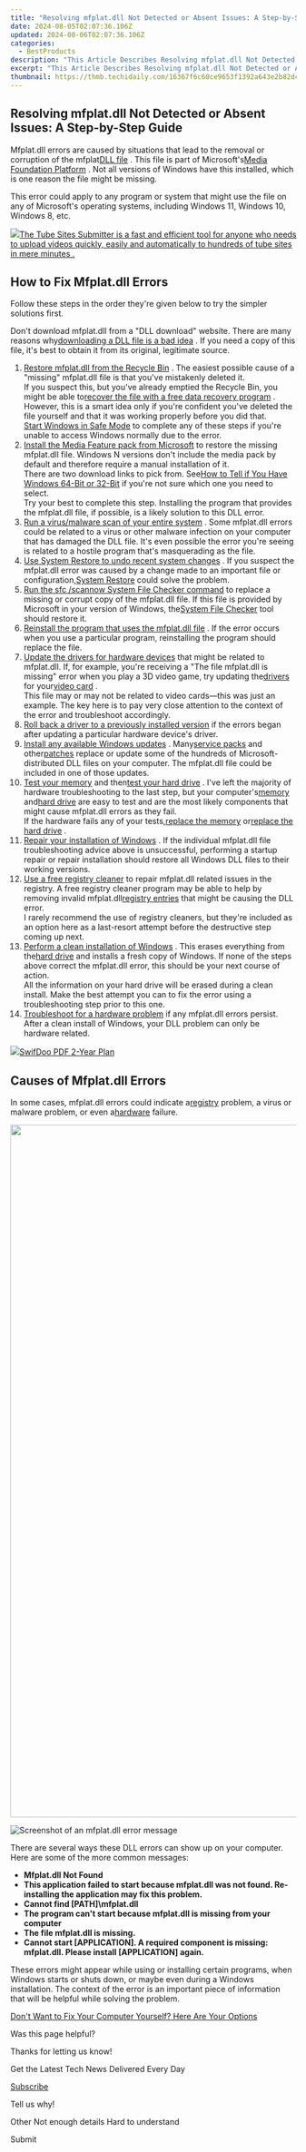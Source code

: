 ```yaml
---
title: "Resolving mfplat.dll Not Detected or Absent Issues: A Step-by-Step Guide"
date: 2024-08-05T02:07:36.106Z
updated: 2024-08-06T02:07:36.106Z
categories:
  - BestProducts
description: "This Article Describes Resolving mfplat.dll Not Detected or Absent Issues: A Step-by-Step Guide"
excerpt: "This Article Describes Resolving mfplat.dll Not Detected or Absent Issues: A Step-by-Step Guide"
thumbnail: https://thmb.techidaily.com/16367f6c60ce9653f1392a643e2b82dc02b50b35ff890c97d3a0607584104c84.jpg
---
```


## Resolving mfplat.dll Not Detected or Absent Issues: A Step-by-Step Guide
 Mfplat.dll errors are caused by situations that lead to the removal or corruption of the mfplat[DLL file](https://www.lifewire.com/what-is-a-dll-file-2625852) . This file is part of Microsoft's[Media Foundation Platform](https://learn.microsoft.com/en-us/windows/win32/medfound/microsoft-media-foundation-sdk?redirectedfrom=MSDN) . Not all versions of Windows have this installed, which is one reason the file might be missing.

 This error could apply to any program or system that might use the file on any of Microsoft's operating systems, including Windows 11, Windows 10, Windows 8, etc.

<!-- affiliate ads begin -->
<a href="https://secure.2checkout.com/order/checkout.php?PRODS=4531356&QTY=1&AFFILIATE=108875&CART=1"><img src="https://secure.avangate.com/images/merchant/8fdd149fcaa7058caccc9c4ad5b0d89a/products/tss-box.JPG" border="0">The Tube Sites Submitter is a fast and efficient tool for anyone who needs to upload videos quickly, easily and automatically to hundreds of tube sites in mere minutes . </a>
<!-- affiliate ads end -->
## How to Fix Mfplat.dll Errors

 Follow these steps in the order they're given below to try the simpler solutions first.

 Don't download mfplat.dll from a "DLL download" website. There are many reasons why[downloading a DLL file is a bad idea](https://www.lifewire.com/important-reasons-not-to-download-dll-files-2624455) . If you need a copy of this file, it's best to obtain it from its original, legitimate source.

1. [Restore mfplat.dll from the Recycle Bin](https://www.lifewire.com/how-to-restore-deleted-files-from-the-recycle-bin-2624515) . The easiest possible cause of a "missing" mfplat.dll file is that you've mistakenly deleted it.  
 If you suspect this, but you've already emptied the Recycle Bin, you might be able to[recover the file with a free data recovery program](https://www.lifewire.com/free-data-recovery-software-tools-2622893) . However, this is a smart idea only if you're confident you've deleted the file yourself and that it was working properly before you did that.  
[Start Windows in Safe Mode](https://www.lifewire.com/how-do-i-start-windows-in-safe-mode-2624480) to complete any of these steps if you're unable to access Windows normally due to the error.
2. [Install the Media Feature pack from Microsoft](https://www.microsoft.com/en-us/software-download/mediafeaturepack) to restore the missing mfplat.dll file. Windows N versions don't include the media pack by default and therefore require a manual installation of it.  
 There are two download links to pick from. See[How to Tell if You Have Windows 64-Bit or 32-Bit](https://www.lifewire.com/am-i-running-a-32-bit-or-64-bit-version-of-windows-2624475) if you're not sure which one you need to select.  
 Try your best to complete this step. Installing the program that provides the mfplat.dll file, if possible, is a likely solution to this DLL error.
3. [Run a virus/malware scan of your entire system](https://www.lifewire.com/properly-scan-your-computer-for-viruses-and-other-malware-2624526) . Some mfplat.dll errors could be related to a virus or other malware infection on your computer that has damaged the DLL file. It's even possible the error you're seeing is related to a hostile program that's masquerading as the file.
4. [Use System Restore to undo recent system changes](https://www.lifewire.com/how-to-use-system-restore-in-windows-2626131) . If you suspect the mfplat.dll error was caused by a change made to an important file or configuration,[System Restore](https://www.lifewire.com/what-is-system-restore-2626022) could solve the problem.
5. [Run the sfc /scannow System File Checker command](https://www.lifewire.com/how-to-use-sfc-scannow-to-repair-windows-system-files-2626161) to replace a missing or corrupt copy of the mfplat.dll file. If this file is provided by Microsoft in your version of Windows, the[System File Checker](https://www.lifewire.com/sfc-command-system-file-checker-2626020) tool should restore it.
6. [Reinstall the program that uses the mfplat.dll file](https://www.lifewire.com/what-is-the-proper-way-to-reinstall-a-software-program-2624478) . If the error occurs when you use a particular program, reinstalling the program should replace the file.
7. [Update the drivers for hardware devices](https://www.lifewire.com/how-to-update-drivers-in-windows-2619214) that might be related to mfplat.dll. If, for example, you're receiving a "The file mfplat.dll is missing" error when you play a 3D video game, try updating the[drivers](https://www.lifewire.com/what-is-a-device-driver-2625796) for your[video card](https://www.lifewire.com/what-is-a-video-card-2618161) .  
 This file may or may not be related to video cards—this was just an example. The key here is to pay very close attention to the context of the error and troubleshoot accordingly.
8. [Roll back a driver to a previously installed version](https://www.lifewire.com/how-to-roll-back-a-driver-in-windows-2619217) if the errors began after updating a particular hardware device's driver.
9. [Install any available Windows updates](https://www.lifewire.com/how-to-check-for-install-windows-updates-2624596) . Many[service packs](https://www.lifewire.com/what-is-a-service-pack-2626010) and other[patches](https://www.lifewire.com/what-is-a-patch-2625960) replace or update some of the hundreds of Microsoft-distributed DLL files on your computer. The mfplat.dll file could be included in one of those updates.
10. [Test your memory](https://www.lifewire.com/free-memory-test-programs-2626178) and then[test your hard drive](https://www.lifewire.com/free-hard-drive-testing-programs-2626183) . I've left the majority of hardware troubleshooting to the last step, but your computer's[memory](https://www.lifewire.com/what-is-random-access-memory-ram-2618159) and[hard drive](https://www.lifewire.com/what-is-a-hard-disk-drive-2618152) are easy to test and are the most likely components that might cause mfplat.dll errors as they fail.  
 If the hardware fails any of your tests,[replace the memory](https://www.lifewire.com/how-to-replace-the-memory-ram-in-a-computer-2626201) or[replace the hard drive](https://www.lifewire.com/how-to-replace-a-hard-drive-2626200) .
11. [Repair your installation of Windows](https://www.lifewire.com/how-do-i-automatically-repair-windows-problems-2624907) . If the individual mfplat.dll file troubleshooting advice above is unsuccessful, performing a startup repair or repair installation should restore all Windows DLL files to their working versions.
12. [Use a free registry cleaner](https://www.lifewire.com/free-registry-cleaners-2626176) to repair mfplat.dll related issues in the registry. A free registry cleaner program may be able to help by removing invalid mfplat.dll[registry entries](https://www.lifewire.com/what-is-a-registry-key-2625999) that might be causing the DLL error.  
 I rarely recommend the use of registry cleaners, but they're included as an option here as a last-resort attempt before the destructive step coming up next.
13. [Perform a clean installation of Windows](https://www.lifewire.com/how-to-clean-install-windows-2624904) . This erases everything from the[hard drive](https://www.lifewire.com/what-is-a-hard-disk-drive-2618152) and installs a fresh copy of Windows. If none of the steps above correct the mfplat.dll error, this should be your next course of action.  
 All the information on your hard drive will be erased during a clean install. Make the best attempt you can to fix the error using a troubleshooting step prior to this one.
14. [Troubleshoot for a hardware problem](https://www.lifewire.com/fix-a-dll-issue-caused-by-a-hardware-problem-2624493) if any mfplat.dll errors persist. After a clean install of Windows, your DLL problem can only be hardware related.

<!-- affiliate ads begin -->
<a href="https://purchase.swifdoo.com/order/checkout.php?PRODS=40002580&QTY=1&AFFILIATE=108875&CART=1"><img src="https://secure.avangate.com/images/merchant/8b932759a5a04ddb34bf79e3f9072e4b/products/3_Product%20box%20white-1024x1024.png" border="0">SwifDoo PDF 2-Year Plan</a>
<!-- affiliate ads end -->
## Causes of Mfplat.dll Errors

 In some cases, mfplat.dll errors could indicate a[registry](https://www.lifewire.com/windows-registry-2625992) problem, a virus or malware problem, or even a[hardware](https://www.lifewire.com/computer-hardware-2625895) failure.

<!-- affiliate ads begin -->
<a href="https://vapordna.pxf.io/c/5597632/1496243/17238" target="_top" id="1496243"><img src="//a.impactradius-go.com/display-ad/17238-1496243" border="0" alt="" width="1000" height="1221"/></a><img height="0" width="0" src="https://imp.pxf.io/i/5597632/1496243/17238" style="position:absolute;visibility:hidden;" border="0" />
<!-- affiliate ads end -->
![Screenshot of an mfplat.dll error message](https://www.lifewire.com/thmb/5MNKpVw1u_5udN3edS5wbRYSReg=/1500x0/filters:no_upscale():max_bytes(150000):strip_icc():format(webp)/mfplat-dll-error-message-59b2e7669abed50011a7b9de.png)

 There are several ways these DLL errors can show up on your computer. Here are some of the more common messages:

* **Mfplat.dll Not Found**
* **This application failed to start because mfplat.dll was not found. Re-installing the application may fix this problem.**
* **Cannot find \[PATH\]\\mfplat.dll**
* **The program can't start because mfplat.dll is missing from your computer**
* **The file mfplat.dll is missing.**
* **Cannot start \[APPLICATION\]. A required component is missing: mfplat.dll. Please install \[APPLICATION\] again.**

 These errors might appear while using or installing certain programs, when Windows starts or shuts down, or maybe even during a Windows installation. The context of the error is an important piece of information that will be helpful while solving the problem.

[Don't Want to Fix Your Computer Yourself? Here Are Your Options](https://www.lifewire.com/how-do-i-get-my-computer-fixed-2625167)

Was this page helpful?

Thanks for letting us know!

 Get the Latest Tech News Delivered Every Day

[Subscribe](https://www.lifewire.com/#)

Tell us why!

 Other  Not enough details  Hard to understand

 Submit

<ins class="adsbygoogle"
     style="display:block"
     data-ad-format="autorelaxed"
     data-ad-client="ca-pub-7571918770474297"
     data-ad-slot="1223367746"></ins>



<ins class="adsbygoogle"
     style="display:block"
     data-ad-client="ca-pub-7571918770474297"
     data-ad-slot="8358498916"
     data-ad-format="auto"
     data-full-width-responsive="true"></ins>
